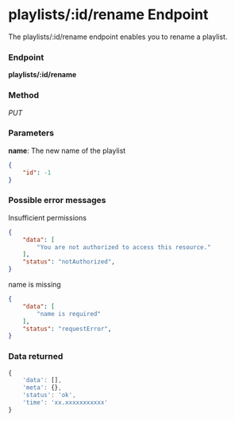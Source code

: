 # playlists/:id/rename Endpoint

The playlists/:id/rename endpoint enables you to rename a playlist.

### Endpoint

**playlists/:id/rename**

### Method

_PUT_

### Parameters

**name**: The new name of the playlist

```json
{
    "id": -1
}
```

### Possible error messages

Insufficient permissions
```json
{
    "data": [
        "You are not authorized to access this resource."
    ],
    "status": "notAuthorized",
}
```

name is missing
```json
{
    "data": [
        "name is required"
    ],
    "status": "requestError",
}
```

### Data returned

```js
{
    'data': [],
    'meta': {},
    'status': 'ok',
    'time': 'xx.xxxxxxxxxxx'
}
```